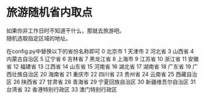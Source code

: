 # 旅游随机省内取点

如果你非工作日时不知道干什么，那就去旅游吧。  
随机选取指定区域的地址。

在config.py中替换以下的省份名称即可
0          北京市
1          天津市
2          河北省
3          山西省
4       内蒙古自治区
5          辽宁省
6          吉林省
7         黑龙江省
8          上海市
9          江苏省
10         浙江省
11         安徽省
12         福建省
13         江西省
14         山东省
15         河南省
16         湖北省
17         湖南省
18         广东省
19     广西壮族自治区
20         海南省
21         重庆市
22         四川省
23         贵州省
24         云南省
25       西藏自治区
26         陕西省
27         甘肃省
28         青海省
29     宁夏回族自治区
30    新疆维吾尔自治区
31         台湾省
32     香港特别行政区
33     澳门特别行政区